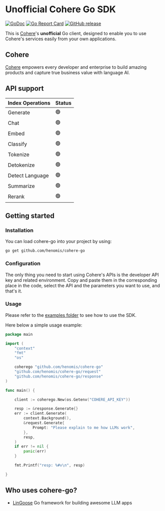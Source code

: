 # Unofficial Cohere Go SDK


[![GoDoc](https://godoc.org/github.com/henomis/cohere-go?status.svg)](https://godoc.org/github.com/henomis/cohere-go) [![Go Report Card](https://goreportcard.com/badge/github.com/henomis/cohere-go)](https://goreportcard.com/report/github.com/henomis/cohere-go) [![GitHub release](https://img.shields.io/github/release/henomis/cohere-go.svg)](https://github.com/henomis/cohere-go/releases)

This is [Cohere](https://cohere.com)'s **unofficial** Go client, designed to enable you to use Cohere's services easily from your own applications.

## Cohere

[Cohere](https://cohere.com) empowers every developer and enterprise to build amazing products and capture true business value with language AI.


## API support

| **Index Operations**  | **Status** |
| --- | --- |
| Generate | 🟢 | 
| Chat | 🟢 |
| Embed | 🟢 |
| Classify | 🟢 |
| Tokenize | 🟢 |
| Detokenize | 🟢 |
| Detect Language | 🟢 |
| Summarize | 🟢 |
| Rerank | 🟢 |




## Getting started

### Installation

You can load cohere-go into your project by using:
```
go get github.com/henomis/cohere-go
```


### Configuration

The only thing you need to start using Cohere's APIs is the developer API key and related environment. Copy and paste them in the corresponding place in the code, select the API and the parameters you want to use, and that's it.


### Usage

Please refer to the [examples folder](examples/cmd/) to see how to use the SDK.

Here below a simple usage example:

```go
package main

import (
	"context"
	"fmt"
	"os"

	coherego "github.com/henomis/cohere-go"
	"github.com/henomis/cohere-go/request"
	"github.com/henomis/cohere-go/response"
)

func main() {

	client := coherego.New(os.Getenv("COHERE_API_KEY"))

	resp := &response.Generate{}
	err := client.Generate(
		context.Background(),
		&request.Generate{
			Prompt: "Please explain to me how LLMs work",
		},
		resp,
	)
	if err != nil {
		panic(err)
	}

	fmt.Printf("resp: %#v\n", resp)

}
```

## Who uses cohere-go?

* [LinGoose](https://github.com/henomis/lingoose) Go framework for building awesome LLM apps
